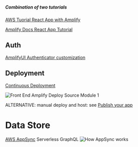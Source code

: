 ##### Combination of two tutorials

[AWS Tuorial React App with Amplify](https://aws.amazon.com/getting-started/hands-on/build-react-app-amplify-graphql/module-one/)

[Amplify Docs React App Tutorial](https://docs.amplify.aws/start/getting-started/setup/q/integration/react/#initialize-a-new-backend)

## Auth

[AmplifyUI Authenticator customization](https://ui.docs.amplify.aws/react/components/authenticator#customization)

## Deployment

[Continuous Deployment](https://aws.amazon.com/getting-started/hands-on/build-react-app-amplify-graphql/module-one/)

![Front End Amplify Deploy Source Module 1](https://d1.awsstatic.com/webteam/getting_started/GSRC%202020%20updates/Front%20End/Front%20End%20Amplify%20Deploy%20Source%20Module%201.00becc211a8ecd42349cffb87406449074ed2e5c.png)

ALTERNATIVE: manual deploy and host: see  [Publish your app](https://docs.amplify.aws/start/getting-started/hosting/q/integration/react/#publish-your-app)



# Data Store
[AWS AppSync](https://docs.amplify.aws/lib/datastore/how-it-works/q/platform/js/) Serverless GraphQL
![How AppSync works](https://d1.awsstatic.com/AWS-AppSync-GraphQL-API-Diagram-PDP.3dc272cb7dbee0f6c81c47a4debddecf551fb66c.png)